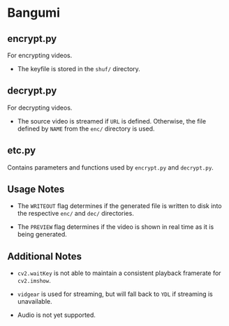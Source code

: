 # Bangumi
 
## encrypt.py

For encrypting videos.

- The keyfile is stored in the `shuf/` directory.

## decrypt.py

For decrypting videos.

- The source video is streamed if `URL` is defined. Otherwise, the file defined by `NAME` from the `enc/` directory is used.

## etc.py

Contains parameters and functions used by `encrypt.py` and `decrypt.py`.

## Usage Notes

- The `WRITEOUT` flag determines if the generated file is written to disk into the respective `enc/` and `dec/` directories.

- The `PREVIEW` flag determines if the video is shown in real time as it is being generated.

## Additional Notes

- `cv2.waitKey` is not able to maintain a consistent playback framerate for `cv2.imshow`.

- `vidgear` is used for streaming, but will fall back to `YDL` if streaming is unavailable.

- Audio is not yet supported.
